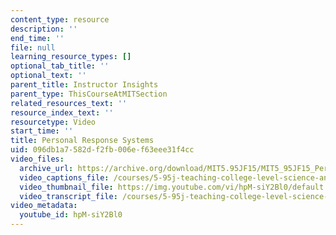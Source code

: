 ```yaml
---
content_type: resource
description: ''
end_time: ''
file: null
learning_resource_types: []
optional_tab_title: ''
optional_text: ''
parent_title: Instructor Insights
parent_type: ThisCourseAtMITSection
related_resources_text: ''
resource_index_text: ''
resourcetype: Video
start_time: ''
title: Personal Response Systems
uid: 096db1a7-582d-f2fb-006e-f63eee31f4cc
video_files:
  archive_url: https://archive.org/download/MIT5.95JF15/MIT5_95JF15_PersonalResponseSystems_300k.mp4
  video_captions_file: /courses/5-95j-teaching-college-level-science-and-engineering-fall-2015/ccf238be26345ff5b3d71c8ece212d06_hpM-siY2Bl0.vtt
  video_thumbnail_file: https://img.youtube.com/vi/hpM-siY2Bl0/default.jpg
  video_transcript_file: /courses/5-95j-teaching-college-level-science-and-engineering-fall-2015/c1a5133a5202dfe2db055db174b1c2b2_hpM-siY2Bl0.pdf
video_metadata:
  youtube_id: hpM-siY2Bl0
---
```

